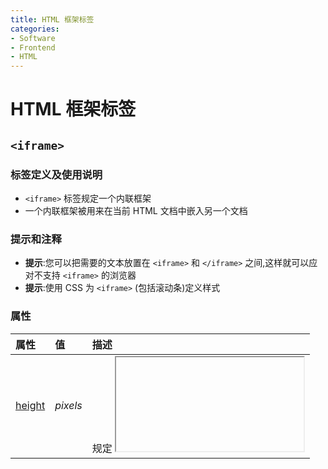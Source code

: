 ```yaml
---
title: HTML 框架标签
categories:
- Software
- Frontend
- HTML
---
```

# HTML 框架标签

## `<iframe>`

### 标签定义及使用说明

- `<iframe>` 标签规定一个内联框架
- 一个内联框架被用来在当前 HTML 文档中嵌入另一个文档

### 提示和注释

- **提示**:您可以把需要的文本放置在 `<iframe>` 和 `</iframe>` 之间,这样就可以应对不支持 `<iframe>` 的浏览器
- **提示**:使用 CSS 为 `<iframe>` (包括滚动条)定义样式

### 属性

| 属性                                                         | 值                                                           | 描述                                       |
| :----------------------------------------------------------- | :----------------------------------------------------------- | :----------------------------------------- |
| [height](https://www.runoob.com/tags/att-iframe-height.html) | *pixels*                                                     | 规定 <iframe> 的高度,                     |
| [name](https://www.runoob.com/tags/att-iframe-name.html)     | *name*                                                       | 规定 <iframe> 的名称,                     |
| [sandbox](https://www.runoob.com/tags/att-iframe-sandbox.html) | "" <br>allow-forms <br/>allow-same-origin <br/>allow-scripts <br/>allow-top-navigation | 对 <iframe> 的内容定义一系列额外的限制,   |
| [seamless](https://www.runoob.com/tags/att-iframe-seamless.html) | seamless                                                     | 规定 <iframe> 看起来像是父文档中的一部分, |
| [src](https://www.runoob.com/tags/att-iframe-src.html)       | *URL*                                                        | 规定在 <iframe> 中显示的文档的 URL,       |
| [srcdoc](https://www.runoob.com/tags/att-iframe-srcdoc.html) | *HTML_code*                                                  | 规定页面中的 HTML 内容显示在 <iframe> 中, |
| [width](https://www.runoob.com/tags/att-iframe-width.html)   | *pixels*                                                     | 规定 <iframe> 的宽度,                     |

### 实例

标记一个内联框架:

<iframe src="http://www.runoob.com"></iframe>